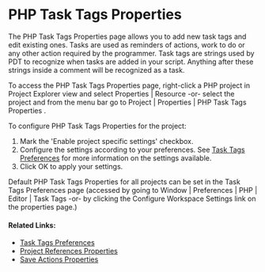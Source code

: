 # PHP Task Tags Properties

<!--context:php_task_tags_properties-->

The PHP Task Tags Properties page allows you to add new task tags and edit existing ones. Tasks are used as reminders of actions, work to do or any other action required by the programmer. Task tags are strings used by PDT to recognize when tasks are added in your script. Anything after these strings inside a comment will be recognized as a task.

To access the PHP Task Tags Properties page, right-click a PHP project in Project Explorer view and select Properties | Resource -or- select the project and from the menu bar go to Project | Properties | PHP Task Tags Properties .

<!--ref-start-->

To configure PHP Task Tags Properties for the project:

 1. Mark the 'Enable project specific settings' checkbox.
 2. Configure the settings according to your preferences.  See [Task Tags Preferences](../../032-reference/032-preferences/096-validation/008-task_tags.md) for more information on the settings available.
 3. Click OK to apply your settings.

<!--ref-end-->

Default PHP Task Tags Properties for all projects can be set in the Task Tags Preferences page (accessed by going to Window | Preferences | PHP | Editor | Task Tags -or- by clicking the Configure Workspace Settings link on the properties page.)

<!--links-start-->

#### Related Links:

 * [Task Tags Preferences](../../032-reference/032-preferences/096-validation/008-task_tags.md)
 * [Project References Properties](072-project_references_properties.md)
 * [Save Actions Properties](096-editor/008-save_actions_properties.md)

<!--links-end-->
